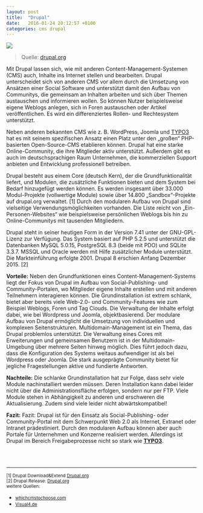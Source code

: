 ```yaml
---
layout: post
title:  "Drupal"
date:   2016-01-24 20:12:57 +0100
categories: cms drupal
---
```

<img src="https://www.drupal.org/files/drupal%208%20logo%20inline%20CMYK%2072.png">
<blockquote>
Quelle: <a href="https://www.drupal.org/about/media-kit/logos">drupal.org</a>
</blockquote>
Mit Drupal lassen sich, wie mit anderen Content-Management-Systemen (CMS) auch, Inhalte ins Internet stellen und bearbeiten. Drupal unterscheidet sich von anderen CMS vor allem durch die Umsetzung von Ansätzen einer Social Software und unterstützt damit den Aufbau von Communitys, die gemeinsam an Inhalten arbeiten und sich über Themen austauschen und informieren wollen. So können Nutzer beispielsweise eigene Weblogs anlegen, sich in Foren austauschen oder Artikel veröffentlichen. Es wird ein differenziertes Rollen- und Rechtesystem unterstützt.

Neben anderen bekannten CMS wie z. B. WordPress, Joomla und <a href="http://localhost:4000/cms/typo3/2016/01/24/typo3.html">TYPO3</a> hat es mit seinem spezifischen Ansatz einen Platz unter den „großen“ PHP-basierten Open-Source-CMS etablieren können. Drupal hat eine starke Online-Community, die ihre Mitglieder aktiv unterstützt. Außerdem gibt es auch im deutschsprachigen Raum Unternehmen, die kommerziellen Support anbieten und Entwicklung professionell betreiben.

Drupal besteht aus einem Core (deutsch Kern), der die Grundfunktionalität liefert, und Modulen, die zusätzliche Funktionen bieten und dem System bei Bedarf hinzugefügt werden können.
Es werden insgesamt über 33.000 Modul-Projekte (vollwertige Module) sowie über 14.800 „Sandbox“-Projekte auf drupal.org verwaltet. [1]
Durch den modularen Aufbau von Drupal sind vielseitige Verwendungsmöglichkeiten vorhanden. Die Liste reicht von „Ein-Personen-Websites“ wie beispielsweise persönlichen Weblogs bis hin zu Online-Communitys mit tausenden Mitgliedern.

Drupal steht in seiner heutigen Form in der Version 7.41 unter der GNU-GPL-Lizenz zur Verfügung. Das System basiert auf PHP 5.2.5 und unterstützt die Datenbanken MySQL 5.0.15, PostgreSQL 8.3 (beide mit PDO) und SQLite 3.3.7. MSSQL und Oracle werden mit Hilfe zusätzlicher Module unterstützt. Die Markteinführung erfolgte 2001. Drupal 8 erschien Anfang Dezember 2015. [2]

<strong>Vorteile:</strong>
Neben den Grundfunktionen eines Content-Management-Systems liegt der Fokus von Drupal im Aufbau von Social-Publishing- und Community-Portalen, wo Mitglieder eigene Inhalte erstellen und mit anderen Teilnehmern interagieren können. Die Grundinstallation ist extrem schlank, bietet aber bereits viele Web-2.0- und Community-Features wie zum Beispiel Weblogs, Foren und Tag Clouds.
Die Verwaltung der Inhalte erfolgt dabei, wie bei Wordpress und Joomla, objektbasierend. Der modulare Aufbau von Drupal ermöglicht die Umsetzung von individuellen und komplexen Seitenstrukturen. Multidomain-Management ist ein Thema, das Drupal problemlos unterstützt. Die Verwaltung eines Cores mit Erweiterungen und gemeinsamen Benutzern ist in der Multidomain-Umgebung über mehrere Seiten hinweg möglich.
Dies führt jedoch dazu, dass die Konfiguration des Systems weitaus aufwendiger ist als bei Wordpress oder Joomla. Die stark ausgeprägte Community bietet für jegliche Fragestellungen aktive und fundierte Antworten.

<strong>Nachteile:</strong>
Die schlanke Grundinstallation hat zur Folge, dass sehr viele Module nachinstalliert werden müssen. Deren Installation kann dabei leider nicht über die Administrationsfläche erfolgen, sondern nur per FTP. Viele Module stehen in Abhängigkeit zu anderen und erschweren die Aktualisierung. Zudem sind viele leider nicht abwärtskompatibel!

<strong>Fazit:</strong>
Fazit: Drupal ist für den Einsatz als Social-Publishing- oder Community-Portal mit dem Schwerpunkt Web 2.0 als Internet, Extranet oder Intranet prädestiniert. Durch den modularen Aufbau können aber auch Portale für Unternehmen und Konzerne realisiert werden. Allerdings ist Drupal im Bereich Freigabeprozesse nicht so stark wie <strong><a href="http://localhost:4000/cms/typo3/2016/01/24/typo3.html">TYPO3</a></strong>.

<br><br>
<hr>
<small>
[1] Drupal Download&Extend <a href="https://www.drupal.org/project/project_module">Drupal.org</a><br>
[2] Drupal Release: <a href="https://www.drupal.org/node/3060/release">Drupal.org</a><br>
weitere Quellen:</small>
<ul>
    <li><small><a href="http://whichcmstochoose.com/drupal.html">whichcmstochoose.com</a></small></li>
    <li><small><a href="http://www.visual4.de/open-source-cms-system/cms-vergleich-joomla-wordpress-typo3-drupal-contao-plone.html">Visual4.de</a></small></li>
</ul>
